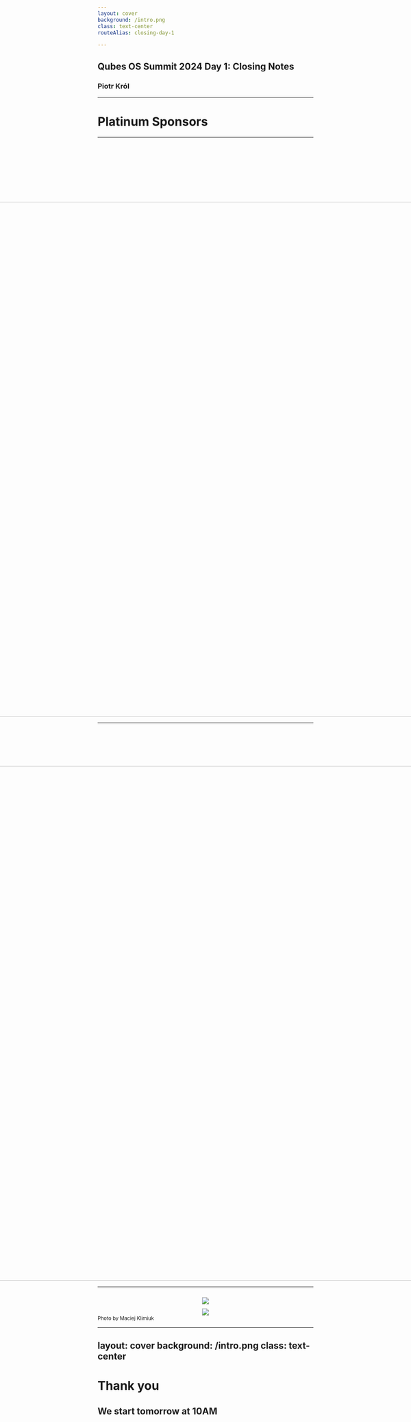 ```yaml
---
layout: cover
background: /intro.png
class: text-center
routeAlias: closing-day-1

---
```

## Qubes OS Summit 2024 Day 1: Closing Notes

### Piotr Król

---
# Platinum Sponsors

---

<div style="display: flex; justify-content: center; align-items: center;
  margin-top:150px;">
  <center>
    <img src="/2024/QubesOSsummit/fopf_logo.png" width="1200">
  </center>
</div>

<!--

Freedom of the Press Foundation’s generous contribution and commitment to
defending press freedom and digital privacy by building secure communication
tools aligns with Qubes OS Summit goals of coordinating Qubes OS and associated
projects development, like SecureDrop, with community.

-->

---

<div style="display: flex; justify-content: center; align-items: center;
  margin-top:100px;">
<center><img src="/2024/QubesOSsummit/mullvad_logo.png" width="1200"></center>
</div>

<!--

Mullvad’s support for transparency and privacy enhancing technologies is known
in our community. What is more important you can support those who support us
by choosing their products in that way your getting great VPN with possibility
for anonymous or cryptocurrency payment, which is well recognized by
independent reviewers.

-->

---

<div style="display: flex; flex-wrap: wrap; justify-content: center; align-items: center;">
  <img src="/2024/QubesOSsummit/sudblock.jpg" style="max-width: 50%; height: auto; margin: 10px;">
</div>
  <center><img src="/2024/QubesOSsummit/sudblock_address.png" style="max-width: 100%"></center>

<div class="absolute left-30px bottom-30px">
<small>Photo by Maciej Klimiuk</small>
</div>

---
layout: cover
background: /intro.png
class: text-center
---

# Thank you
## We start tomorrow at 10AM
